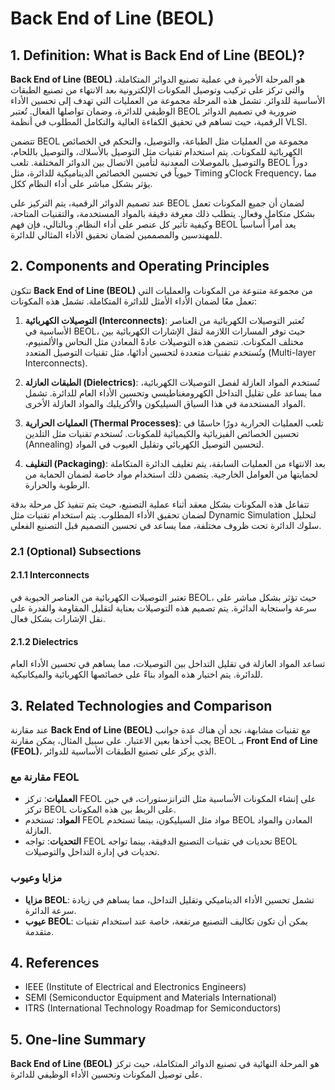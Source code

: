 # Back End of Line (BEOL)

## 1. Definition: What is **Back End of Line (BEOL)**?
**Back End of Line (BEOL)** هو المرحلة الأخيرة في عملية تصنيع الدوائر المتكاملة، والتي تركز على تركيب وتوصيل المكونات الإلكترونية بعد الانتهاء من تصنيع الطبقات الأساسية للدوائر. تشمل هذه المرحلة مجموعة من العمليات التي تهدف إلى تحسين الأداء الوظيفي للدائرة، وضمان تواصلها الفعال. تُعتبر BEOL ضرورية في تصميم الدوائر الرقمية، حيث تساهم في تحقيق الكفاءة العالية والتكامل المطلوب في أنظمة VLSI.

تتضمن BEOL مجموعة من العمليات مثل الطباعة، والتوصيل، والتحكم في الخصائص الكهربائية للمكونات. يتم استخدام تقنيات مثل التوصيل بالأسلاك، والتوصيل باللحام، والتوصيل بالموصلات المعدنية لتأمين الاتصال بين الدوائر المختلفة. تلعب BEOL دوراً حيوياً في تحسين الخصائص الديناميكية للدائرة، مثل Timing وClock Frequency، مما يؤثر بشكل مباشر على أداء النظام ككل.

عند تصميم الدوائر الرقمية، يتم التركيز على BEOL لضمان أن جميع المكونات تعمل بشكل متكامل وفعال. يتطلب ذلك معرفة دقيقة بالمواد المستخدمة، والتقنيات المتاحة، وكيفية تأثير كل عنصر على أداء النظام. وبالتالي، فإن فهم BEOL يعد أمراً أساسياً للمهندسين والمصممين لضمان تحقيق الأداء المثالي للدائرة.

## 2. Components and Operating Principles
تتكون **Back End of Line (BEOL)** من مجموعة متنوعة من المكونات والعمليات التي تعمل معًا لضمان الأداء الأمثل للدائرة المتكاملة. تشمل هذه المكونات:

1. **التوصيلات الكهربائية (Interconnects)**: تُعتبر التوصيلات الكهربائية من العناصر الأساسية في BEOL، حيث توفر المسارات اللازمة لنقل الإشارات الكهربائية بين مختلف المكونات. تتضمن هذه التوصيلات عادةً المعادن مثل النحاس والألمنيوم، وتُستخدم تقنيات متعددة لتحسين أدائها، مثل تقنيات التوصيل المتعدد (Multi-layer Interconnects).

2. **الطبقات العازلة (Dielectrics)**: تُستخدم المواد العازلة لفصل التوصيلات الكهربائية، مما يساعد على تقليل التداخل الكهرومغناطيسي وتحسين الأداء العام للدائرة. تشمل المواد المستخدمة في هذا السياق السيليكون والأكريليك والمواد العازلة الأخرى.

3. **العمليات الحرارية (Thermal Processes)**: تلعب العمليات الحرارية دورًا حاسمًا في تحسين الخصائص الفيزيائية والكيميائية للمكونات. تُستخدم تقنيات مثل التلدين (Annealing) لتحسين التوصيل الكهربائي وتقليل العيوب في المواد.

4. **التغليف (Packaging)**: بعد الانتهاء من العمليات السابقة، يتم تغليف الدائرة المتكاملة لحمايتها من العوامل الخارجية. يتضمن ذلك استخدام مواد خاصة لضمان الحماية من الرطوبة والحرارة.

تتفاعل هذه المكونات بشكل معقد أثناء عملية التصنيع، حيث يتم تنفيذ كل مرحلة بدقة لضمان تحقيق الأداء المطلوب. يتم استخدام تقنيات مثل Dynamic Simulation لتحليل سلوك الدائرة تحت ظروف مختلفة، مما يساعد في تحسين التصميم قبل التصنيع الفعلي.

### 2.1 (Optional) Subsections
#### 2.1.1 Interconnects
تعتبر التوصيلات الكهربائية من العناصر الحيوية في BEOL، حيث تؤثر بشكل مباشر على سرعة واستجابة الدائرة. يتم تصميم هذه التوصيلات بعناية لتقليل المقاومة والقدرة على نقل الإشارات بشكل فعال.

#### 2.1.2 Dielectrics
تساعد المواد العازلة في تقليل التداخل بين التوصيلات، مما يساهم في تحسين الأداء العام للدائرة. يتم اختيار هذه المواد بناءً على خصائصها الكهربائية والميكانيكية.

## 3. Related Technologies and Comparison
عند مقارنة **Back End of Line (BEOL)** مع تقنيات مشابهة، نجد أن هناك عدة جوانب يجب أخذها بعين الاعتبار. على سبيل المثال، يمكن مقارنة BEOL بـ **Front End of Line (FEOL)**، الذي يركز على تصنيع الطبقات الأساسية للدوائر.

### مقارنة مع FEOL
- **العمليات**: تركز FEOL على إنشاء المكونات الأساسية مثل الترانزستورات، في حين تركز BEOL على الربط بين هذه المكونات.
- **المواد**: تستخدم FEOL مواد مثل السيليكون، بينما تستخدم BEOL المعادن والمواد العازلة.
- **التحديات**: تواجه FEOL تحديات في تقنيات التصنيع الدقيقة، بينما تواجه BEOL تحديات في إدارة التداخل والتوصيلات.

### مزايا وعيوب
- **مزايا BEOL**: تشمل تحسين الأداء الديناميكي وتقليل التداخل، مما يساهم في زيادة سرعة الدائرة.
- **عيوب BEOL**: يمكن أن تكون تكاليف التصنيع مرتفعة، خاصة عند استخدام تقنيات متقدمة.

## 4. References
- IEEE (Institute of Electrical and Electronics Engineers)
- SEMI (Semiconductor Equipment and Materials International)
- ITRS (International Technology Roadmap for Semiconductors)

## 5. One-line Summary
**Back End of Line (BEOL)** هو المرحلة النهائية في تصنيع الدوائر المتكاملة، حيث تركز على توصيل المكونات وتحسين الأداء الوظيفي للدائرة.